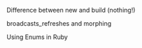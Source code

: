 Difference between new and build (nothing!)

broadcasts_refreshes and morphing

Using Enums in Ruby
